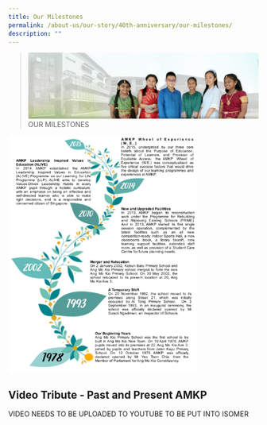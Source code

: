 ```yaml
---
title: Our Milestones
permalink: /about-us/our-story/40th-anniversary/our-milestones/
description: ""
---
```

> ![](/images/About%20Us/banner2-with%20bg.jpg)
>OUR MILESTONES 


<img src="/images/About%20Us/40th%20Anniversary/Milestones_noBkgd.png"  
     style="width:75%">


## Video Tribute - Past and Present AMKP

VIDEO NEEDS TO BE UPLOADED TO YOUTUBE TO BE PUT INTO ISOMER